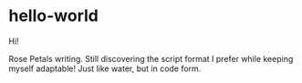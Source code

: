 # hello-world

Hi!

Rose Petals writing. 
Still discovering the script format I prefer while keeping myself adaptable!
Just like water, but in code form.

